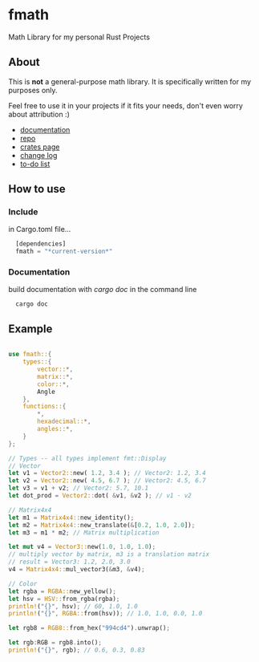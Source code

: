 # fmath
Math Library for my personal Rust Projects

## About

This is **not** a general-purpose math library. It is specifically written for my purposes only.

Feel free to use it in your projects if it fits your needs, don't even worry about attribution :)

- [documentation](https://docs.rs/fmath/latest/fmath/index.html)
- [repo](https://github.com/smushy64/fmath)
- [crates page](https://crates.io/crates/fmath)
- [change log](https://github.com/smushy64/fmath/blob/main/CHANGELOG.md)
- [to-do list](https://github.com/smushy64/fmath/blob/main/TODO.md)

## How to use

### Include

in Cargo.toml file...
```rust
  [dependencies]
  fmath = "*current-version*"
```

### Documentation

build documentation with *cargo doc* in the command line
```
  cargo doc
```

## Example
```rust

use fmath::{
    types::{
        vector::*,
        matrix::*,
        color::*,
        Angle
    },
    functions::{
        *,
        hexadecimal::*,
        angles::*,
    }
};

// Types -- all types implement fmt::Display
// Vector
let v1 = Vector2::new( 1.2, 3.4 ); // Vector2: 1.2, 3.4
let v2 = Vector2::new( 4.5, 6.7 ); // Vector2: 4.5, 6.7
let v3 = v1 + v2; // Vector2: 5.7, 10.1
let dot_prod = Vector2::dot( &v1, &v2 ); // v1 ⋅ v2

// Matrix4x4
let m1 = Matrix4x4::new_identity();
let m2 = Matrix4x4::new_translate(&[0.2, 1.0, 2.0]);
let m3 = m1 * m2; // Matrix multiplication

let mut v4 = Vector3::new(1.0, 1.0, 1.0);
// multiply vector by matrix, m3 is a translation matrix
// result = Vector3: 1.2, 2.0, 3.0
v4 = Matrix4x4::mul_vector3(&m3, &v4);

// Color
let rgba = RGBA::new_yellow();
let hsv = HSV::from_rgba(rgba);
println!("{}", hsv); // 60, 1.0, 1.0
println!("{}", RGBA::from(hsv)); // 1.0, 1.0, 0.0, 1.0

let rgb8 = RGB8::from_hex("994cd4").unwrap();

let rgb:RGB = rgb8.into();
println!("{}", rgb); // 0.6, 0.3, 0.83


```